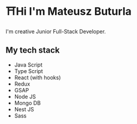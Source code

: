# ⛩️Hi I'm Mateusz Buturla
I'm creative Junior Full-Stack Developer.

## My tech stack

- Java Script
- Type Script
- React (with hooks)
- Redux
- GSAP
- Node JS
- Mongo DB
- Nest JS
- Sass
